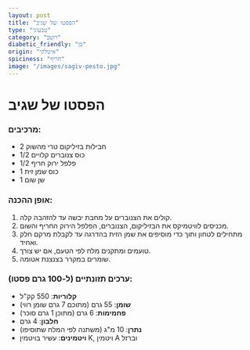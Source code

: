 ```yaml
---
layout: post
title: "הפסטו של שגיב"
type: "טבעוני"
category: "רוטב"
diabetic_friendly: "כן"
origin: "איטלקי"
spiciness: "חריף"
image: "/images/sagiv-pesto.jpg"
---
```

# הפסטו של שגיב

### מרכיבים:
- 2 חבילות בזיליקום טרי מהשוק
- 1/2 כוס צנוברים קלויים
- 1/2 פלפל ירוק חריף
- 1 כוס שמן זית
- 1 שן שום

### אופן ההכנה:
1. קולים את הצנוברים על מחבת יבשה עד להזהבה קלה.
2. מכניסים לוויטמיקס את הבזיליקום, הצנוברים, הפלפל הירוק החריף והשום.
3. מתחילים לטחון ותוך כדי מוסיפים את שמן הזית בהדרגה עד לקבלת מרקם חלק ואחיד.
4. טועמים ומתקנים מלח לפי הטעם, אם יש צורך.
5. שומרים במקרר בצנצנת אטומה.

### ערכים תזונתיים (ל-100 גרם פסטו):
- **קלוריות**: 550 קק"ל
- **שומן**: 55 גרם (מתוכם 7 גרם שומן רווי)
- **פחמימות**: 6 גרם (מתוכן 1 גרם סוכר)
- **חלבון**: 4 גרם
- **נתרן**: 10 מ"ג (משתנה לפי המלח שתוסיפו)
- **ויטמינים**: עשיר בויטמין K, ויטמין A וברזל
